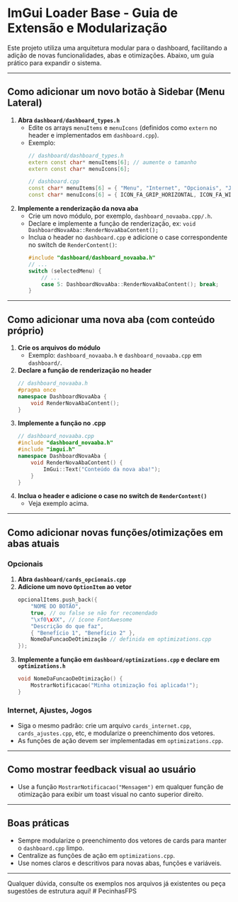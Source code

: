 # ImGui Loader Base - Guia de Extensão e Modularização

Este projeto utiliza uma arquitetura modular para o dashboard, facilitando a adição de novas funcionalidades, abas e otimizações. Abaixo, um guia prático para expandir o sistema.

---

## Como adicionar um novo botão à Sidebar (Menu Lateral)

1. **Abra `dashboard/dashboard_types.h`**
   - Edite os arrays `menuItems` e `menuIcons` (definidos como `extern` no header e implementados em `dashboard.cpp`).
   - Exemplo:
     ```cpp
     // dashboard/dashboard_types.h
     extern const char* menuItems[6]; // aumente o tamanho
     extern const char* menuIcons[6];
     ```
     ```cpp
     // dashboard.cpp
     const char* menuItems[6] = { "Menu", "Internet", "Opcionais", "Jogos", "Ajustes", "Nova Aba" };
     const char* menuIcons[6] = { ICON_FA_GRIP_HORIZONTAL, ICON_FA_WIFI, ICON_FA_COG, ICON_FA_GAMEPAD, ICON_FA_ADJUST, ICON_FA_STAR };
     ```
2. **Implemente a renderização da nova aba**
   - Crie um novo módulo, por exemplo, `dashboard_novaaba.cpp/.h`.
   - Declare e implemente a função de renderização, ex: `void DashboardNovaAba::RenderNovaAbaContent();`
   - Inclua o header no `dashboard.cpp` e adicione o case correspondente no switch de `RenderContent()`:
     ```cpp
     #include "dashboard/dashboard_novaaba.h"
     // ...
     switch (selectedMenu) {
         // ...
         case 5: DashboardNovaAba::RenderNovaAbaContent(); break;
     }
     ```

---

## Como adicionar uma nova aba (com conteúdo próprio)

1. **Crie os arquivos do módulo**
   - Exemplo: `dashboard_novaaba.h` e `dashboard_novaaba.cpp` em `dashboard/`.
2. **Declare a função de renderização no header**
   ```cpp
   // dashboard_novaaba.h
   #pragma once
   namespace DashboardNovaAba {
       void RenderNovaAbaContent();
   }
   ```
3. **Implemente a função no .cpp**
   ```cpp
   // dashboard_novaaba.cpp
   #include "dashboard_novaaba.h"
   #include "imgui.h"
   namespace DashboardNovaAba {
       void RenderNovaAbaContent() {
           ImGui::Text("Conteúdo da nova aba!");
       }
   }
   ```
4. **Inclua o header e adicione o case no switch de `RenderContent()`**
   - Veja exemplo acima.

---

## Como adicionar novas funções/otimizações em abas atuais

### Opcionais
1. **Abra `dashboard/cards_opcionais.cpp`**
2. **Adicione um novo `OptionItem` ao vetor**
   ```cpp
   opcionalItems.push_back({
       "NOME DO BOTÃO",
       true, // ou false se não for recomendado
       "\xf0\xXX", // ícone FontAwesome
       "Descrição do que faz",
       { "Benefício 1", "Benefício 2" },
       NomeDaFuncaoDeOtimização // definida em optimizations.cpp
   });
   ```
3. **Implemente a função em `dashboard/optimizations.cpp` e declare em `optimizations.h`**
   ```cpp
   void NomeDaFuncaoDeOtimização() {
       MostrarNotificacao("Minha otimização foi aplicada!");
   }
   ```

### Internet, Ajustes, Jogos
- Siga o mesmo padrão: crie um arquivo `cards_internet.cpp`, `cards_ajustes.cpp`, etc, e modularize o preenchimento dos vetores.
- As funções de ação devem ser implementadas em `optimizations.cpp`.

---

## Como mostrar feedback visual ao usuário
- Use a função `MostrarNotificacao("Mensagem")` em qualquer função de otimização para exibir um toast visual no canto superior direito.

---

## Boas práticas
- Sempre modularize o preenchimento dos vetores de cards para manter o `dashboard.cpp` limpo.
- Centralize as funções de ação em `optimizations.cpp`.
- Use nomes claros e descritivos para novas abas, funções e variáveis.

---

Qualquer dúvida, consulte os exemplos nos arquivos já existentes ou peça sugestões de estrutura aqui! #   P e c i n h a s F P S  
 